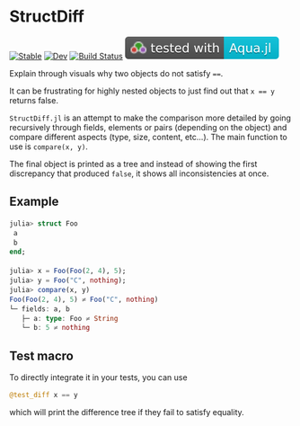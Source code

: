 # StructDiff

[![Stable](https://img.shields.io/badge/docs-stable-blue.svg)](https://theogf.github.io/StructDiff.jl/stable/)
[![Dev](https://img.shields.io/badge/docs-dev-blue.svg)](https://theogf.github.io/StructDiff.jl/dev/)
[![Build Status](https://github.com/theogf/StructDiff.jl/actions/workflows/CI.yml/badge.svg?branch=main)](https://github.com/theogf/StructDiff.jl/actions/workflows/CI.yml?query=branch%3Amain)
[![Aqua](https://raw.githubusercontent.com/JuliaTesting/Aqua.jl/master/badge.svg)](https://github.com/JuliaTesting/Aqua.jl)

Explain through visuals why two objects do not satisfy `==`.

It can be frustrating for highly nested objects to just find out that `x == y` returns false.

`StructDiff.jl` is an attempt to make the comparison more detailed by going recursively through fields, elements or pairs (depending on the object) and compare different aspects (type, size, content, etc...).
The main function to use is `compare(x, y)`.

The final object is printed as a tree and instead of showing the first discrepancy that produced `false`, it shows all inconsistencies at once.

## Example

```julia
julia> struct Foo
 a
 b
end;

julia> x = Foo(Foo(2, 4), 5);
julia> y = Foo("C", nothing);
julia> compare(x, y)
Foo(Foo(2, 4), 5) ≠ Foo("C", nothing)
└─ fields: a, b
   ├─ a: type: Foo ≠ String
   └─ b: 5 ≠ nothing
```

## Test macro

To directly integrate it in your tests, you can use

```julia
@test_diff x == y
```

which will print the difference tree if they fail to satisfy equality.
